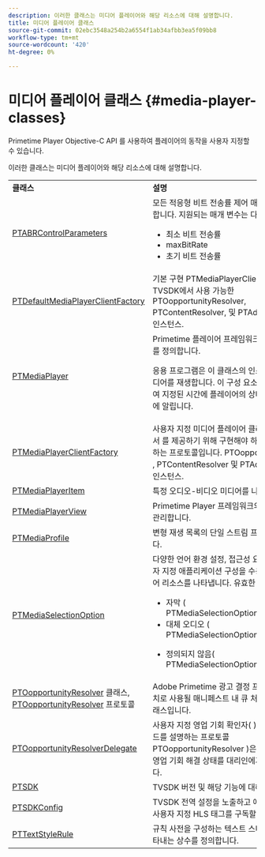```yaml
---
description: 이러한 클래스는 미디어 플레이어와 해당 리소스에 대해 설명합니다.
title: 미디어 플레이어 클래스
source-git-commit: 02ebc3548a254b2a6554f1ab34afbb3ea5f09bb8
workflow-type: tm+mt
source-wordcount: '420'
ht-degree: 0%

---
```


# 미디어 플레이어 클래스 {#media-player-classes}

Primetime Player Objective-C API 를 사용하여 플레이어의 동작을 사용자 지정할 수 있습니다.

이러한 클래스는 미디어 플레이어와 해당 리소스에 대해 설명합니다.

<table frame="all" colsep="1" rowsep="1" id="table_bm2_wl2_2m"> 
 <tbody> 
  <tr rowsep="1"> 
   <td colname="1"><b>클래스</b> </td> 
   <td colname="2"><b>설명</b> </td> 
  </tr> 
  <tr rowsep="1"> 
   <td colname="1"><span class="codeph"><a href="https://help.adobe.com/en_US/primetime/api/psdk/appledoc/Classes/PTABRControlParameters.html" format="html" scope="external"> PTABRControlParameters</a></span> </td> 
   <td colname="2">모든 적응형 비트 전송률 제어 매개 변수를 캡슐화합니다. 지원되는 매개 변수는 다음과 같습니다. 
    <ul id="ul_pnh_hm2_2m"> 
     <li id="li_46572FE1EB514AFF8C9F731E44DAF30B"><span class="codeph"> 최소 비트 전송률</span> </li> 
     <li id="li_A10C75C9A5234241A5B84A4139F4D143"><span class="codeph"> maxBitRate</span> </li> 
     <li id="li_4E77E367A2E848D2B3E1A9C52209A7B2"><span class="codeph"> 초기 비트 전송률</span> </li> 
    </ul> </td> 
  </tr> 
  <tr rowsep="1"> 
   <td colname="1"><span class="codeph"><a href="https://help.adobe.com/en_US/primetime/api/psdk/appledoc/Classes/PTDefaultMediaPlayerClientFactory.html" format="html" scope="external"> PTDefaultMediaPlayerClientFactory</a></span> </td> 
   <td colname="2"> 기본 구현 <span class="codeph"> PTMediaPlayerClientFactory</span> TVSDK에서 사용 가능한 <span class="codeph"> PTOopportunityResolver</span>, <span class="codeph"> PTContentResolver</span>, 및 <span class="codeph"> PTAdPolicySelector</span> 인스턴스. </td> 
  </tr> 
  <tr rowsep="1"> 
   <td colname="1"><span class="codeph"><a href="https://help.adobe.com/en_US/primetime/api/psdk/appledoc/Classes/PTMediaPlayer.html" format="html" scope="external"> PTMediaPlayer</a></span> </td> 
   <td colname="2">Primetime 플레이어 프레임워크의 루트 구성 요소를 정의합니다. <p>응용 프로그램은 이 클래스의 인스턴스를 만들어 미디어를 재생합니다. 이 구성 요소는 알림을 발송하여 지정된 시간에 플레이어의 상태를 애플리케이션에 알립니다. </p> </td> 
  </tr> 
  <tr rowsep="1"> 
   <td colname="1"><span class="codeph"><a href="https://help.adobe.com/en_US/primetime/api/psdk/appledoc/Protocols/PTMediaPlayerClientFactory.html" format="html" scope="external"> PTMediaPlayerClientFactory</a></span> </td> 
   <td colname="2"> 사용자 지정 미디어 플레이어 클라이언트 팩토리에서 를 제공하기 위해 구현해야 하는 메서드를 설명하는 프로토콜입니다. <span class="codeph"> PTOopportunityResolver</span> , <span class="codeph"> PTContentResolver</span> 및 <span class="codeph"> PTAdPolicySelector</span> 인스턴스. </td> 
  </tr> 
  <tr rowsep="1"> 
   <td colname="1"><span class="codeph"><a href="https://help.adobe.com/en_US/primetime/api/psdk/appledoc/Classes/PTMediaPlayerItem.html" format="html" scope="external"> PTMediaPlayerItem</a></span> </td> 
   <td colname="2"> 특정 오디오-비디오 미디어를 나타냅니다. </td> 
  </tr> 
  <tr rowsep="1"> 
   <td colname="1"><span class="codeph"><a href="https://help.adobe.com/en_US/primetime/api/psdk/appledoc/Classes/PTMediaPlayerView.html" format="html" scope="external"> PTMediaPlayerView</a></span> </td> 
   <td colname="2"> Primetime Player 프레임워크의 보기 구성 요소를 관리합니다. </td> 
  </tr> 
  <tr rowsep="1"> 
   <td colname="1"><span class="codeph"><a href="https://help.adobe.com/en_US/primetime/api/psdk/appledoc/Classes/PTMediaProfile.html" format="html" scope="external"> PTMediaProfile</a></span> </td> 
   <td colname="2"> 변형 재생 목록의 단일 스트림 프로필을 나타냅니다. </td> 
  </tr> 
  <tr rowsep="1"> 
   <td colname="1"><span class="codeph"><a href="https://help.adobe.com/en_US/primetime/api/psdk/appledoc/Classes/PTMediaSelectionOption.html" format="html" scope="external"> PTMediaSelectionOption</a></span> </td> 
   <td colname="2">다양한 언어 환경 설정, 접근성 요구 사항 또는 사용자 지정 애플리케이션 구성을 수용하는 시청각 미디어 리소스를 나타냅니다. 유효한 옵션 유형: 
    <ul id="ul_p2q_gn2_2m"> 
     <li id="li_46BE5AE49732481FB6D336FFF896E5AD">자막 (<span class="codeph"> PTMediaSelectionOptionTypeSubtitle</span>) </li> 
     <li id="li_6CEADCA12D4A48B7AE4A539985F32119">대체 오디오 (<span class="codeph"> PTMediaSelectionOptionTypeAudio</span>) </li> 
     <li id="li_248D3D997F8A4B6E9B48869F84060D1F"> <p>정의되지 않음(<span class="codeph"> PTMediaSelectionOptionTypeUndefined</span>) </p> </li> 
    </ul> </td> 
  </tr> 
  <tr rowsep="1"> 
   <td colname="1"><span class="codeph"><a href="https://help.adobe.com/en_US/primetime/api/psdk/appledoc/Classes/PTOpportunityResolver.html" format="html" scope="external"> PTOopportunityResolver</a> </span> 클래스, <span class="codeph"><a href="https://help.adobe.com/en_US/primetime/api/psdk/appledoc/Protocols/PTOpportunityResolver.html" format="html" scope="external"> PTOopportunityResolver</a> 프로토콜</span> </td> 
   <td colname="2"> Adobe Primetime 광고 결정 프로세스에 대한 배치로 사용될 매니페스트 내 큐 처리에 사용되는 클래스입니다. </td> 
  </tr> 
  <tr rowsep="1"> 
   <td colname="1"><span class="codeph"><a href="https://help.adobe.com/en_US/primetime/api/psdk/appledoc/Protocols/PTOpportunityResolverDelegate.html" format="html" scope="external"> PTOopportunityResolverDelegate</a></span> </td> 
   <td colname="2"> 사용자 지정 영업 기회 확인자( )가 수행하는 메서드를 설명하는 프로토콜 <span class="codeph"> PTOopportunityResolver</span> )은(는) 를 사용하여 영업 기회 해결 상태를 대리인에게 전달해야 합니다. </td> 
  </tr> 
  <tr rowsep="1"> 
   <td colname="1"><span class="codeph"><a href="https://help.adobe.com/en_US/primetime/api/psdk/appledoc/Classes/PTSDK.html" format="html" scope="external"> PTSDK</a></span> </td> 
   <td colname="2"> TVSDK 버전 및 해당 기능에 대해 설명합니다. </td> 
  </tr> 
  <tr rowsep="1"> 
   <td colname="1"><span class="codeph"><a href="https://help.adobe.com/en_US/primetime/api/psdk/appledoc/Classes/PTSDKConfig.html" format="html" scope="external"> PTSDKConfig</a></span> </td> 
   <td colname="2"> TVSDK 전역 설정을 노출하고 애플리케이션에서 사용자 지정 HLS 태그를 구독할 수 있도록 합니다. </td> 
  </tr> 
  <tr rowsep="1"> 
   <td colname="1"><span class="codeph"><a href="https://help.adobe.com/en_US/primetime/api/psdk/appledoc/Classes/PTTextStyleRule.html" format="html" scope="external"> PTTextStyleRule</a></span> </td> 
   <td colname="2"> 규칙 사전을 구성하는 텍스트 스타일 속성 키를 나타내는 상수를 정의합니다. </td> 
  </tr> 
 </tbody> 
</table>
